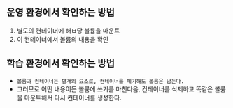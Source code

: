 ## 운영 환경에서 확인하는 방법
1) 별도의 컨테이너에 해ㅂ당 볼륨을 마운트
2) 이 컨테이너에서 볼륨의 내용을 확인

## 학습 환경에서 확인하는 방법
- `볼륨과 컨테이너는 별개의 요소로, 컨테이너를 폐기해도 볼륨은 남는다.`
- 그러므로 어떤 내용이든 볼륨에 쓰기를 마친다음, 컨테이너를 삭제하고 똑같은 볼륨을 마운트해서 다시 컨테이너를 생성한다.